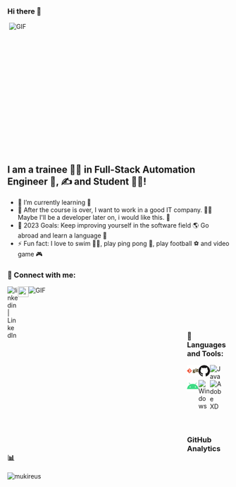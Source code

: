 ### Hi there 👋

<img align="right" alt="GIF" src="https://github.com/abhisheknaiidu/abhisheknaiidu/blob/master/code.gif?raw=true" width="500" height="320" />

## I am a trainee 👨‍🎓 in Full-Stack Automation Engineer 🚀,  ✍ and Student 👨‍🎓!
- 🌱 I’m currently learning 🔭
- 👯 After the course is over, I want to work in a good IT company. 👩‍💻 Maybe I'll be a developer later on, i would like this. 🎨
- 🥅 2023 Goals: Keep improving yourself in the software field 🌎 Go abroad and learn a language 🤖
- ⚡ Fun fact: I love to swim 🏊‍♀️, play ping pong 🏓, play football ⚽️ and video game 🎮

### 📩 Connect with me:

[<img align="left" alt="linkedin | LinkedIn" width="24px" src="https://raw.githubusercontent.com/peterthehan/peterthehan/master/assets/linkedin.svg" />][linkedin]
[<img align="left" height="24" width="24" src="https://cdn.jsdelivr.net/npm/simple-icons@v4/icons/gmail.svg" />][gmail]

<img align="left" alt="GIF" src="https://user-images.githubusercontent.com/115114695/201219684-a65c02ae-ab1e-47c5-a559-1de38bd0f9d7.gif" width="360" height="360" />
<br />

[linkedin]: https://www.linkedin.com/in/erkam-kilin%C3%A7-7888a4256/
[gmail]: mailto:erkamkilinc55@gmail.com
<br />

<br />

### 🔧 Languages and Tools:

[<img align="left" alt="Git" width="26px" src="https://raw.githubusercontent.com/github/explore/80688e429a7d4ef2fca1e82350fe8e3517d3494d/topics/git/git.png" />][git]
[<img align="left" alt="GitHub" width="26px" src="https://raw.githubusercontent.com/github/explore/78df643247d429f6cc873026c0622819ad797942/topics/github/github.png" />][github]
[<img align="left" alt="Java" width="26px" src="https://upload.wikimedia.org/wikipedia/tr/thumb/2/2e/Java_Logo.svg/800px-Java_Logo.svg.png" />][java]
[<img align="left" alt="Android" width="26px" src="https://raw.githubusercontent.com/github/explore/80688e429a7d4ef2fca1e82350fe8e3517d3494d/topics/android/android.png" />][android]
[<img align="left" alt="Windows" width="26px" src="https://upload.wikimedia.org/wikipedia/commons/thumb/0/0a/Unofficial_Windows_logo_variant_-_2002%E2%80%932012_%28Multicolored%29.svg/1161px-Unofficial_Windows_logo_variant_-_2002%E2%80%932012_%28Multicolored%29.svg.png" />][windows]
[<img align="left" alt="Adobe XD" width="26px" src="https://upload.wikimedia.org/wikipedia/commons/thumb/c/c2/Adobe_XD_CC_icon.svg/1200px-Adobe_XD_CC_icon.svg.png" />][xd]

<br />

[git]: https://git-scm.com/
[android]: https://www.android.com/
[github]: https://github.com/erka5537
[java]: https://www.java.com/
[windows]: https://www.microsoft.com/windows/
[xd]: https://www.adobe.com/products/xd.html

<br />
<br />


<br />
<br />
<br />
<br />
<br />


### GitHub Analytics 📊

  <img height="180em" align="left" src="https://github-readme-stats.vercel.app/api/top-langs?username=erka5537&show_icons=true&locale=en&layout=compact&langs_count=8&theme=radical" alt="mukireus"/>
</a>
